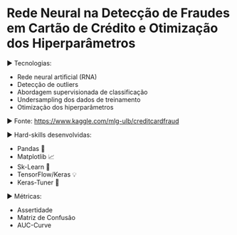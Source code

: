 # Rede Neural na Detecção de Fraudes em Cartão de Crédito e Otimização dos Hiperparâmetros

:arrow_forward: Tecnologias:

* Rede neural artificial (RNA) 
* Detecção de outliers
* Abordagem supervisionada de classificação
* Undersampling dos dados de treinamento 
* Otimização dos hiperparâmetros

:arrow_forward: Fonte: https://www.kaggle.com/mlg-ulb/creditcardfraud

:arrow_forward: Hard-skills desenvolvidas: 

*   Pandas :panda_face:
*   Matplotlib :chart_with_upwards_trend:
*   Sk-Learn :memo:
*   TensorFlow/Keras :bulb:
*   Keras-Tuner :rocket:

:arrow_forward: Métricas: 

*   Assertidade
*   Matriz de Confusão
*   AUC-Curve
